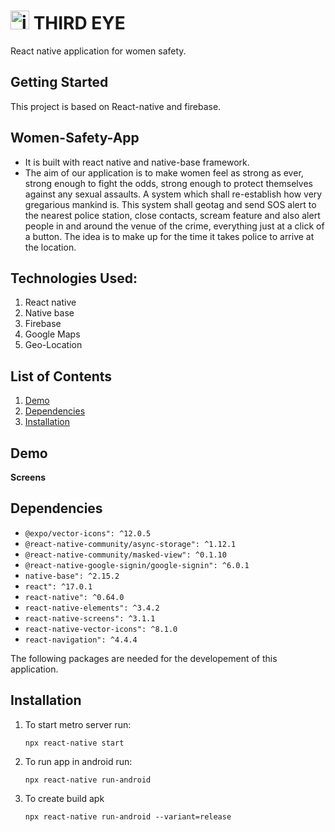 # <img src= "https://i.ibb.co/QbQPgtH/eyelogo.png" alt= "icon" width=30> THIRD EYE 

React native application for women safety.

## Getting Started

This project is based on React-native and firebase.

## Women-Safety-App

- It is built with react native and native-base framework.
- The aim of our application is to make women feel as strong as ever, strong enough to fight the odds, strong enough to protect themselves against any sexual assaults. A system which shall re-establish how very gregarious mankind is. This system shall geotag and send SOS alert to the nearest police station, close contacts, scream feature and also alert people in and around the venue of the crime, everything just at a click of a button. The idea is to make up for the time it takes police to arrive at the location.

## Technologies Used:
1.	React native
2.	Native base
3.	Firebase
4.	Google Maps
5.	Geo-Location

## List of Contents
1. [Demo](#demo)
2. [Dependencies](#dependencies)
3. [Installation](#installation)

## Demo

**Screens**

## Dependencies
- `@expo/vector-icons": ^12.0.5`
- `@react-native-community/async-storage": ^1.12.1`
- `@react-native-community/masked-view": ^0.1.10`
- `@react-native-google-signin/google-signin": ^6.0.1`
- `native-base": ^2.15.2`
- `react": ^17.0.1`
- `react-native": ^0.64.0`
- `react-native-elements": ^3.4.2`
- `react-native-screens": ^3.1.1`
- `react-native-vector-icons": ^8.1.0`
- `react-navigation": ^4.4.4`

The following packages are needed for the developement of this application.

## Installation

1. To start metro server run:

   ```
   npx react-native start

   ```

2. To run app in android run:

   ```
   npx react-native run-android

   ```

3. To create build apk
   ```
   npx react-native run-android --variant=release
   ```



